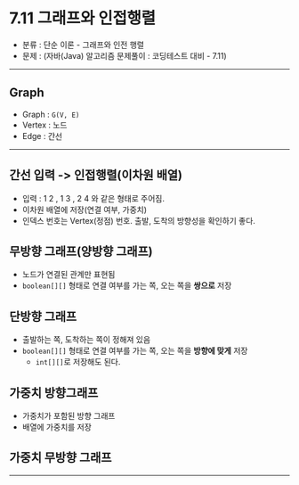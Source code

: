 # 7.11 그래프와 인접행렬
- 분류 : 단순 이론 - 그래프와 인전 행렬
- 문제 : (자바(Java) 알고리즘 문제풀이 : 코딩테스트 대비 - 7.11)

---

## Graph
- Graph : `G(V, E)`
- Vertex : 노드
- Edge : 간선

---

## 간선 입력 -> 인접행렬(이차원 배열)
- 입력 : 1 2 , 1 3 , 2 4 와 같은 형태로 주어짐.
- 이차원 배열에 저장(연결 여부, 가중치)
- 인덱스 번호는 Vertex(정점) 번호. 출발, 도착의 방향성을 확인하기 좋다.


## 무방향 그래프(양방향 그래프)
- 노드가 연결된 관계만 표현됨
- `boolean[][]` 형태로 연결 여부를 가는 쪽, 오는 쪽을 **쌍으로** 저장

## 단방향 그래프
- 출발하는 쪽, 도착하는 쪽이 정해져 있음
- `boolean[][]` 형태로 연결 여부를 가는 쪽, 오는 쪽을 **방향에 맞게** 저장
  - `int[][]`로 저장해도 된다.

## 가중치 방향그래프
- 가중치가 포함된 방향 그래프
- 배열에 가중치를 저장

## 가중치 무방향 그래프

---
